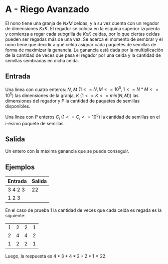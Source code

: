 # A - Riego Avanzado
El nono tiene una granja de $NxM$ celdas, y a su vez cuenta con un regador de dimensiones $KxK$. El regador se coloca en la esquina superior izquierda y comienza a regar cada subgrilla de $KxK$ celdas, por lo que ciertas celdas pueden ser regadas más de una vez. Se acerca el momento de sembrar y el nono tiene que decidir a qué celda asignar cada paquetes de semillas de forma de maximizar la ganancia. La ganancia está dada por la multiplicación de la cantidad de veces que pasa el regador por una celda y la cantidad de semillas sembradas en dicha celda.

## Entrada
Una línea con cuatro enteros: $N$, $M$ $(1 <= N, M<= 10^5, 1 <= N*M <= 10^5)$ las dimensiones de la granja, $K$ $(1<= K <= min(N,M))$ las dimensiones del regador y $P$ la cantidad de paquetes de semillas disponibles.

Una línea con $P$ enteros $C_i$ $(1 <= C_i <= 10^5)$ la cantidad de semillas en el i-ésimo paquete de semillas.

## Salida
Un entero con la máxima ganancia que se puede conseguir.

## Ejemplos
|Entrada|Salida|
|-|-|
|3 4 2 3|22|
|1 2 3||

En el caso de prueba 1 la cantidad de veces que cada celda es regada es la siguiente:

|||||
|-|-|-|-|
|1 |2 |2 |1|
|2 |4 |4 |2|
|1 |2 |2 |1|

Luego, la respuesta es $4*3 + 4*2 + 2*1 = 22$.
